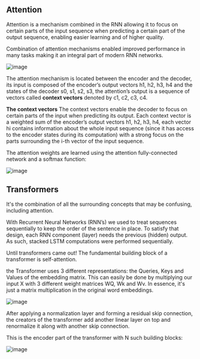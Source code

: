 ## Attention 

Attention is a mechanism combined in the RNN allowing it to focus on certain parts of the input sequence when predicting a certain part of the output sequence, enabling easier learning and of higher quality.

Combination of attention mechanisms enabled improved performance in many tasks making it an integral part of modern RNN networks.

![image](https://miro.medium.com/max/1838/1*wnXVyE8LXPfODvB_Z5vu8A.jpeg)

The attention mechanism is located between the encoder and the decoder, its input is composed of the encoder’s output vectors h1, h2, h3, h4 and the states of the decoder s0, s1, s2, s3, the attention’s output is a sequence of vectors called **context vectors** denoted by c1, c2, c3, c4.


**The context vectors**
The context vectors enable the decoder to focus on certain parts of the input when predicting its output. Each context vector is a weighted sum of the encoder’s output vectors h1, h2, h3, h4, each vector hi contains information about the whole input sequence (since it has access to the encoder states during its computation) with a strong focus on the parts surrounding the i-th vector of the input sequence.

The attention weights are learned using the attention fully-connected network and a softmax function:

![image](https://miro.medium.com/max/1400/1*wxv56cPyJdrEFSkknrlP-A.jpeg)

## Transformers


It's the combination of all the surrounding concepts that may be confusing, including attention.

With Recurrent Neural Networks (RNN’s) we used to treat sequences sequentially to keep the order of the sentence in place. To satisfy that design, each RNN component (layer) needs the previous (hidden) output. As such, stacked LSTM computations were performed sequentially.

Until transformers came out! The fundamental building block of a transformer is self-attention. 


the Transformer uses 3 different representations: the Queries, Keys and Values of the embedding matrix.
This can easily be done by multiplying our input X with 3 different weight matrices WQ, Wk and Wv. In essence, it's just a matrix multiplication in the original word embeddings.

![image](https://theaisummer.com/static/56773616d30b9dcb31aa792f2d701276/3096d/key-query-value.png)

After applying a normalization layer and forming a residual skip connection, the creators of the transformer add another linear layer on top and renormalize it along with another skip connection.

This is the encoder part of the transformer with N such building blocks:

![image](https://theaisummer.com/static/dc71435f329458ee5cc09cb2ea09ebf8/7bc0b/encoder-without-multi-head.png)
